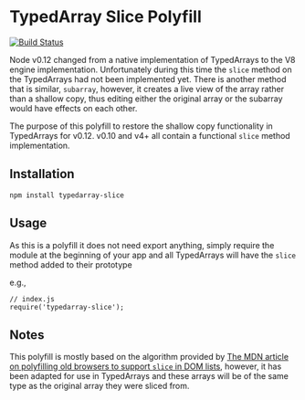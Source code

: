 # TypedArray Slice Polyfill

[![Build Status](https://travis-ci.org/jaredmcateer/typedarray-slice.svg?branch=master)](https://travis-ci.org/jaredmcateer/typedarray-slice)

Node v0.12 changed from a native implementation of TypedArrays to the V8 engine
implementation. Unfortunately during this time the `slice` method on the
TypedArrays had not been implemented yet. There is another method that is
similar, `subarray`, however, it creates a live view of the array rather than
a shallow copy, thus editing either the original array or the subarray would
have effects on each other.

The purpose of this polyfill to restore the shallow copy functionality in 
TypedArrays for v0.12. v0.10 and v4+ all contain a functional `slice` method
implementation. 

## Installation

`npm install typedarray-slice`

## Usage

As this is a polyfill it does not need export anything, simply require the
module at the beginning of your app and all TypedArrays will have the `slice`
method added to their prototype

e.g.,

```
// index.js
require('typedarray-slice');
```

## Notes

This polyfill is mostly based on the algorithm provided by [The MDN article on
polyfilling old browsers to support `slice` in DOM lists][1], however, it has been
adapted for use in TypedArrays and these arrays will be of the same type as the
original array they were sliced from.

[1]: https://developer.mozilla.org/en-US/docs/Web/JavaScript/Reference/Global_Objects/Array/slice#Streamlining_cross-browser_behavior
